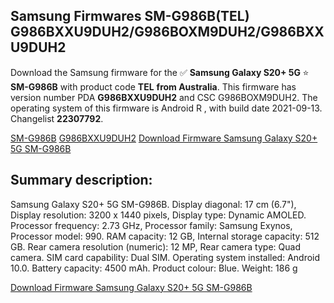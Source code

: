 <h2>Samsung Firmwares SM-G986B(TEL) G986BXXU9DUH2/G986BOXM9DUH2/G986BXXU9DUH2</h2>
Download the Samsung firmware for the ✅ <strong>Samsung Galaxy S20+ 5G </strong> ⭐ <strong>SM-G986B</strong> with product code <strong>TEL</strong> <strong> from Australia</strong>. This firmware has version number PDA <strong>G986BXXU9DUH2</strong> and CSC G986BOXM9DUH2. The operating system of this firmware is Android R , with build date 2021-09-13. Changelist <strong>22307792</strong>.


[SM-G986B](https://samfirm.shop/samsung/model/SM-G986B)
[G986BXXU9DUH2](https://samfirm.shop/samsung/pda/G986BXXU9DUH2)
[Download Firmware Samsung Galaxy S20+ 5G SM-G986B](https://samfirm.shop/samsung/firmware/455178)
<h2>Summary description:</h2>
<p>Samsung Galaxy S20+ 5G SM-G986B. Display diagonal: 17 cm (6.7"), Display resolution: 3200 x 1440 pixels, Display type: Dynamic AMOLED. Processor frequency: 2.73 GHz, Processor family: Samsung Exynos, Processor model: 990. RAM capacity: 12 GB, Internal storage capacity: 512 GB. Rear camera resolution (numeric): 12 MP, Rear camera type: Quad camera. SIM card capability: Dual SIM. Operating system installed: Android 10.0. Battery capacity: 4500 mAh. Product colour: Blue. Weight: 186 g</p>


[Download Firmware Samsung Galaxy S20+ 5G SM-G986B](https://samfirm.shop/samsung/firmware/455178)
